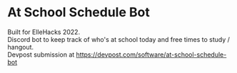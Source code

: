 # At School Schedule Bot
Built for ElleHacks 2022.  
Discord bot to keep track of who's at school today and free times to study / hangout.  
Devpost submission at https://devpost.com/software/at-school-schedule-bot
